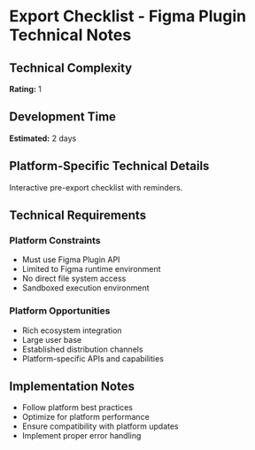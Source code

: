 # Export Checklist - Figma Plugin Technical Notes

## Technical Complexity
**Rating:** 1

## Development Time
**Estimated:** 2 days

## Platform-Specific Technical Details
Interactive pre-export checklist with reminders.

## Technical Requirements

### Platform Constraints
- Must use Figma Plugin API
- Limited to Figma runtime environment
- No direct file system access
- Sandboxed execution environment

### Platform Opportunities
- Rich ecosystem integration
- Large user base
- Established distribution channels
- Platform-specific APIs and capabilities

## Implementation Notes
- Follow platform best practices
- Optimize for platform performance
- Ensure compatibility with platform updates
- Implement proper error handling
